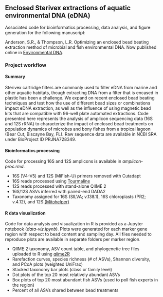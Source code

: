 ## Enclosed Sterivex extractions of aquatic environmental DNA (eDNA)

Associated code for bioinformatics processing, data analysis, and figure generation for the following manuscript:

Anderson, S.R., & Thompson, L.R. Optimizing an enclosed bead beating extraction method of microbial and fish environmental DNA. Now published online in [Environmental DNA](https://onlinelibrary.wiley.com/doi/full/10.1002/edn3.251).

### Project workflow

#### Summary

Sterivex cartridge filters are commonly used to filter eDNA from marine and other aquatic habitats, though extracting DNA from a filter that is encased in plastic has been a challenge. We expand on recent enclosed bead beating techniques and test how the use of different bead sizes or combinations impact eDNA extraction, as well as the influence of using magnetic bead kits that are compatible with 96-well plate automated extractions. Code presented here represents the analysis of amplicon sequencing data (16S and 12S rRNA) to characterize the impact of enclosed bead treatments on population dynamics of microbes and bony fishes from a tropical lagoon (Bear Cut, Biscayne Bay, FL). Raw sequence data are available in NCBI SRA under BioProject ID PRJNA728349.

#### Bioinformatics processing

Code for processing 16S and 12S amplicons is available in _amplicon-proc.rmd_.

* 16S (V4-V5) and 12S (MiFish-U) primers removed with Cutadapt
* 16S reads processed using [Tourmaline](https://github.com/aomlomics/tourmaline)
* 12S reads processed with stand-alone QIIME 2
* 16S/12S ASVs inferred with paired-end DADA2
* Taxonomy assigned for 16S (SILVA; v.138.1), 16S chloroplasts (PR2; v.4.12), and 12S [(Mitohelper)](https://github.com/aomlomics/mitohelper)

#### R data visualization

Code for data analysis and visualization in R is provided as a Jupyter notebook (_data-viz.ipynb_). Plots were generated for each marker gene region with respect to bead content and sampling day. All files needed to reproduce plots are available in separate folders per marker region. 

* QIIME 2 taxonomy, ASV count table, and phylogenetic tree files uploaded to R using [qiime2R](https://github.com/jbisanz/qiime2R)
* Rarefaction curves, species richness (# of ASVs), Shannon diversity, and PCoA plots (weighted UniFrac)  
* Stacked taxonomy bar plots (class or family level) 
* Dot plots of the top 20 most relatively abundant ASVs
* Box plots of top 20 most abundant fish ASVs (used to poll fish experts in the region)
* Percent of all ASVs shared between bead treatments

